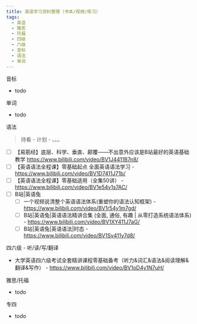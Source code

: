 ```yaml
---
title: 英语学习资料整理（书本/视频/练习）
tags:
  - 英语
  - 雅思
  - 托福
  - 四级
  - 六级
  - 音标
  - 语法
  - 单词
---
```


音标

+ todo

单词

+ todo

语法

> 待看 - 计划 - 。。。

+ [ ] 【易筋经】底层、科学、垂直、颠覆——不出意外应该是B站最好的英语基础教学 <https://www.bilibili.com/video/BV1J4411B7n8/>
+ [ ] 【英语语法全程课】零基础起点 全面英语语法学习 - <https://www.bilibili.com/video/BV1D7411J71b/>
+ [ ] 【英语语法全程课】零基础适用（全集50讲） - <https://www.bilibili.com/video/BV1e54y1s7AC/>
+ [ ] B站|英语兔
  + [ ] 一个视频说清整个英语语法体系(重塑你的语法认知框架) - <https://www.bilibili.com/video/BV1r54y1m7gd/>
  + [ ] B站|英语兔|英语语法精讲合集 (全面, 通俗, 有趣 | 从零打造系统语法体系) - <https://www.bilibili.com/video/BV1XY411J7aG/>
  + [ ] B站|英语兔|英语语法|时态 - <https://www.bilibili.com/video/BV1Sv411y7d8/>

四六级 - 听/读/写/翻译

+ 大学英语四六级考试全套精讲课程零基础备考（听力&词汇&语法&阅读理解&翻译&写作） - <https://www.bilibili.com/video/BV1oD4y1N7uH/>

雅思/托福

+ todo

专四

+ todo
